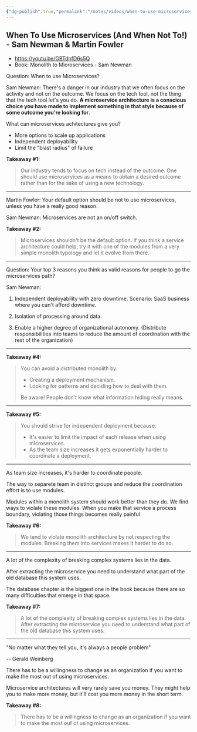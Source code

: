 ```yaml
---
{"dg-publish":true,"permalink":"/notes/videos/when-to-use-microservices-sam-newman/","dgHomeLink":true,"dgPassFrontmatter":false,"dgShowBacklinks":true,"dgShowLocalGraph":true}
---
```


## When To Use Microservices (And When Not To!) - Sam Newman & Martin Fowler

- <https://youtu.be/GBTdnfD6s5Q>
- Book: Monolith to Microservices - Sam Newman


Question: When to use Microservices?

Sam Newman: There's a danger in our industry that we often focus on the activity and not on the outcome. We focus on the tech tool, not the thing that the tech tool let's you do. **A microservice architecture is a conscious choice you have made to implement something in that style because of some outcome you're looking for**.

What can microservices achitectures give you?

- More options to scale up applications
- Independent deployability
- Limit the "blast radius" of failure


**Takeaway #1:**

> Our industry tends to focus on tech instead of the outcome. One should use microservices as a means to obtain a desired outcome rather than for the sake of using a new technology.

---

Martin Fowler: Your default option should be not to use microservices, unless you have a really good reason.

Sam Newman: Microservices are not an on/off switch.


**Takeaway #2:**

> Microservices shouldn't be the default option. If you think a service architecture could help, try it with one of the modules from a very simple monolith typology and let it evolve from there.

---

Question: Your top 3 reasons you think as valid reasons for people to go the microservices path?

Sam Newman:

1. Independent deployability with zero downtime. Scenario: SaaS business where you can't afford downtime.

2. Isolation of processing around data.

3. Enable a higher degree of organizational autonomy. (Distribute responsibilities into teams to reduce the amount of coordination with the rest of the organization)


---

**Takeaway #4:**

> You can avoid a distributed monolith by:
> - Creating a deployment mechanism.
> - Looking for patterns and deciding how to deal with them.
> 
> Be aware! People don't know what information hiding really means.

---

**Takeaway #5:**

> You should strive for independent deployment because:
> - It's easier to limit the impact of each release when using microservices.
> - As the team size increases it gets exponentially harder to coordinate a deployment.

---

As team size increases, it's harder to coordinate people.

The way to separete team in distinct groups and reduce the coordination effort is to use modules.

Modules within a monolith system should work better than they do. We find ways to violate these modules. When you make that service a process boundary, violating those things becomes really painful

**Takeaway #6:**

> We tend to violate monolith architecture by not respecting the modules. Breaking them into services makes it harder to do so.

---

A lot of the complexity of breaking complex systems lies in the data.

After extracting the microservice you need to understand what part of the old database this system uses.

The database chapter is the biggest one in the book because there are so many difficulties that emerge in that space.

**Takeaway #7:**

> A lot of the complexity of breaking complex systems lies in the data. After extracting the microservice you need to understand what part of the old database this system uses.


---

"No matter what they tell you, it's always a people problem"

-- Gerald Weinberg

There has to be a willingness to change as an organization if you want to make the most out of using microservices.

Microservice architectures will very rarely save you money. They might help you to make more money, but it'll cost you more money in the short term.

**Takeaway #8:**

> There has to be a willingness to change as an organization if you want to make the most ouf ot using microservices.

